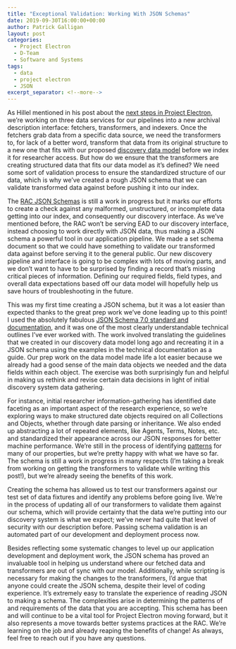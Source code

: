 ```yaml
---
title: "Exceptional Validation: Working With JSON Schemas"
date: 2019-09-30T16:00:00+00:00
author: Patrick Galligan
layout: post
categories:
  - Project Electron
  - D-Team
  - Software and Systems
tags:
  - data
  - project electron
  - JSON
excerpt_separator: <!--more-->
---
```


As Hillel mentioned in his post about the [next steps in Project Electron](/setting-sail-the-next-leg-of-project-electron), we’re working on three data services for our pipelines into a new archival description interface: fetchers, transformers, and indexers. Once the fetchers grab data from a specific data source, we need the transformers to, for lack of a better word, transform that data from its original structure to a new one that fits with our proposed [discovery data model](https://github.com/RockefellerArchiveCenter/rac_schemas) before we index it for researcher access. But how do we ensure that the transformers are creating structured data that fits our data model as it’s defined? We need some sort of validation process to ensure the standardized structure of our data, which is why we’ve created a rough JSON schema that we can validate transformed data against before pushing it into our index.

<!--more-->

The [RAC JSON Schemas](https://github.com/RockefellerArchiveCenter/rac_schemas/tree/base/rac_schemas/schemas) is still a work in progress but it marks our efforts to create a check against any malformed, unstructured, or incomplete data getting into our index, and consequently our discovery interface. As we’ve mentioned before, the RAC won’t be serving EAD to our discovery interface, instead choosing to work directly with JSON data, thus making a JSON schema a powerful tool in our application pipeline. We made a set schema document so that we could have something to validate our transformed data against before serving it to the general public. Our new discovery pipeline and interface is going to be complex with lots of moving parts, and we don’t want to have to be surprised by finding a record that’s missing critical pieces of information. Defining our required fields, field types, and overall data expectations based off our data model will hopefully help us save hours of troubleshooting in the future.

This was my first time creating a JSON schema, but it was a lot easier than expected thanks to the great prep work we’ve done leading up to this point! I used the absolutely fabulous [JSON Schema 7.0 standard and documentation](https://json-schema.org/understanding-json-schema/), and it was one of the most clearly understandable technical outlines I’ve ever worked with. The work involved translating the guidelines that we created in our discovery data model long ago and recreating it in a JSON schema using the examples in the technical documentation as a guide. Our prep work on the data model made life a lot easier because we already had a good sense of the main data objects we needed and the data fields within each object. The exercise was both surprisingly fun and helpful in making us rethink and revise certain data decisions in light of initial discovery system data gathering.

For instance, initial researcher information-gathering has identified date faceting as an important aspect of the research experience, so we’re exploring ways to make structured date objects required on all Collections and Objects, whether through date parsing or inheritance. We also ended up abstracting a lot of repeated elements, like Agents, Terms, Notes, etc. and standardized their appearance across our JSON responses for better machine performance. We’re still in the process of identifying [patterns](https://json-schema.org/understanding-json-schema/reference/object.html#pattern-properties) for many of our properties, but we’re pretty happy with what we have so far. The schema is still a work in progress in many respects (I’m taking a break from working on getting the transformers to validate while writing this post!), but we’re already seeing the benefits of this work.

Creating the schema has allowed us to test our transformers against our test set of data fixtures and identify any problems before going live. We’re in the process of updating all of our transformers to validate them against our schema, which will provide certainty that the data we’re putting into our discovery system is what we expect; we’ve never had quite that level of security with our description before. Passing schema validation is an automated part of our development and deployment process now.

Besides reflecting some systematic changes to level up our application development and deployment work, the JSON schema has proved an invaluable tool in helping us understand where our fetched data and transformers are out of sync with our model. Additionally, while scripting is necessary for making the changes to the transformers, I’d argue that anyone could create the JSON schema, despite their level of coding experience. It’s extremely easy to translate the experience of reading JSON to making a schema. The complexities arise in determining the patterns of and requirements of the data that you are accepting. This schema has been and will continue to be a vital tool for Project Electron moving forward, but it also represents a move towards better systems practices at the RAC. We’re learning on the job and already reaping the benefits of change! As always, feel free to reach out if you have any questions.

